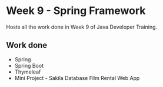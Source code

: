 # Week 9 - Spring Framework

Hosts all the work done in Week 9 of Java Developer Training.

## Work done

- Spring
- Spring Boot
- Thymeleaf
- Mini Project - Sakila Database Film Rental Web App
